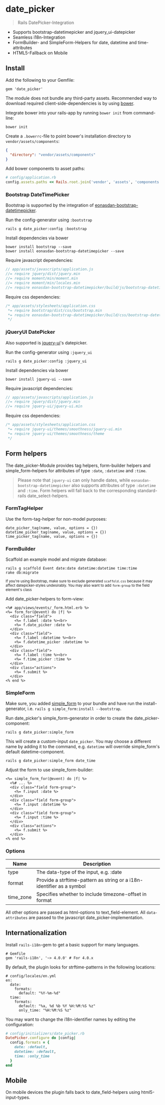 # date_picker
> Rails DatePicker-Integration

* Supports bootstrap-datetimepicker and jquery_ui-datepicker
* Seamless i18n-Integration
* FormBuilder- and SimpleForm-Helpers for date, datetime and time-attributes
* HTML5-Fallback on Mobile

## Install

Add the following to your Gemfile:

```cli
gem 'date_picker'
```

The module does not bundle any third-party assets. 
Recommended way to download required client-side-dependencies is by using [bower](http://bower.io). 

Integrate bower into your rails-app by running `bower init` from command-line:

```cli
bower init
```

Create a `.bowerrc`-file to point bower's installation directory to `vendor/assets/components`:
```json
{
  "directory": "vendor/assets/components"
}
```

Add bower components to asset paths:
```ruby
# config/application.rb
config.assets.paths << Rails.root.join('vendor', 'assets', 'components')
```


### Bootstrap DateTimePicker

Bootstrap is supported by the integration of [eonasdan-bootstrap-datetimepicker](https://github.com/Eonasdan/bootstrap-datetimepicker). 

Run the config-generator using `:bootstrap`
```cli
rails g date_picker:config :bootstrap
```

Install dependencies via bower
```cli
bower install bootstrap --save
bower install eonasdan-bootstrap-datetimepicker --save
```

Require javascript dependencies:
```javascript
// app/assets/javascripts/application.js
//= require jquery/dist/jquery.min
//= require moment/min/moment.min
//= require moment/min/locales.min
//= require eonasdan-bootstrap-datetimepicker/build/js/bootstrap-datetimepicker.min
```

Require css dependencies:
```css
/* app/assets/stylesheets/application.css
 *= require bootstrap/dist/css/bootstrap.min
 *= require eonasdan-bootstrap-datetimepicker/build/css/bootstrap-datetimepicker.min
 */
```

### jQueryUI DatePicker

Also supported is [jquery-ui](https://jqueryui.com/)'s datepicker.

Run the config-generator using `:jquery_ui`
```cli
rails g date_picker:config :jquery_ui
```

Install dependencies via bower
```cli
bower install jquery-ui --save
```

Require javascript dependencies:
```javascript
// app/assets/javascripts/application.js
//= require jquery/dist/jquery.min
//= require jquery-ui/jquery-ui.min
```

Require css dependencies:
```css
/* app/assets/stylesheets/application.css
 *= require jquery-ui/themes/smoothness/jquery-ui.min
 *= require jquery-ui/themes/smoothness/theme
 */
```

## Form helpers

The date_picker-Module provides tag helpers, form-builder helpers and simple_form-helpers for attributes of type `:date`, `:datetime` and `:time`.

> Please note that `jquery-ui` can only handle dates, while `eonasdan-bootstrap-datetimepicker` also supports attributes of type `:datetime` and `:time`. Form helpers will fall back to the corresponding standard-rails date_select-helpers. 

### FormTagHelper

Use the form-tag-helper for non-model purposes:  
```erb
date_picker_tag(name, value, options = {})
datetime_picker_tag(name, value, options = {})
time_picker_tag(name, value, options = {})
```

### FormBuilder

Scaffold an example model and migrate database:
```cli
rails g scaffold Event date:date datetime:datetime time:time
rake db:migrate
```
<sub>If you're using Bootstrap, make sure to exclude generated `scaffold.css` because it may affect datepicker-styles undesirably. You may also want to add `form-group` to the field element's class</sub>


Add date_picker-helpers to form-view: 
```erb
<%# app/views/events/_form.html.erb %>
<%= form_for(@event) do |f| %>
  <div class="field">
    <%= f.label :date %><br>
    <%= f.date_picker :date %>
  </div>
  <div class="field">
    <%= f.label :datetime %><br>
    <%= f.datetime_picker :datetime %>
  </div>
  <div class="field">
    <%= f.label :time %><br>
    <%= f.time_picker :time %>
  </div>
  <div class="actions">
    <%= f.submit %>
  </div>
<% end %>
```


### SimpleForm

Make sure, you added [simple_form](https://github.com/plataformatec/simple_form) to your bundle and have run the install-generator, i.e. `rails g simple_form:install --bootstrap`.

Run date_picker's simple_form-generator in order to create the date_picker-component:
```cli
rails g date_picker:simple_form
```
This will create a custom-input `date_picker`. You may choose a different name by adding it to the command, e.g. `datetime` will override simple_form's default datetime-component.
```cli
rails g date_picker:simple_form date_time
```

Adjust the form to use simple_form-builder:
```erb
<%= simple_form_for(@event) do |f| %>
  <%# ... %>
  <div class="field form-group">
    <%= f.input :date %>
  </div>
  <div class="field form-group">
    <%= f.input :datetime %>
  </div>
  <div class="field form-group">
    <%= f.input :time %>
  </div>
  <div class="actions">
    <%= f.submit %>
  </div>
<% end %>
```

### Options

<table>
  <thead>
    <tr>
      <th>Name</th>
      <th>Description</th>
    </tr>
  </thead>
  <tbody>
    <tr>
      <td>type</td>
      <td>The data-type of the input, e.g. :date</td>
    </tr>
    <tr>
      <td>format</td>
      <td>Provide a strftime-pattern as string or a i18n-identifier as a symbol</td>
    </tr>
    <tr>
      <td>time_zone</td>
      <td>Specifies whether to include timezone-offset in format</td>
    </tr>
  </tbody>
</table>

All other options are passed as html-options to text_field-element. All `data-attributes` are passed to the javascript date_picker-implementation. 


## Internationalization

Install `rails-i18n`-gem to get a basic support for many languages.
```
# Gemfile
gem 'rails-i18n', '~> 4.0.0' # For 4.0.x
```

By default, the plugin looks for strftime-patterns in the following locations:
```
# config/locales/en.yml
en:
  date:
    formats:
      default: "%Y-%m-%d"
  time:
    formats:
      default: "%a, %d %b %Y %H:%M:%S %z"
      only_time: "%H:%M:%S %z"
```

You may want to change the i18n-identifier names by editing the configuration:

```rb
# config/initializers/date_picker.rb
DatePicker.configure do |config|
  config.formats = {
    date: :default,
    datetime: :default,
    time: :only_time
  }
end
```


## Mobile
On mobile devices the plugin falls back to date_field-helpers using html5-input-types.